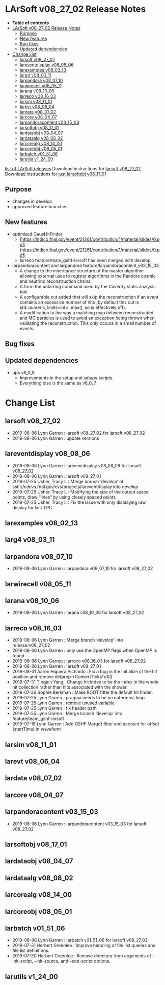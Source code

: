 LArSoft v08_27_02 Release Notes
======================================================================

-   **Table of contents**
-   [LArSoft v08_27_02 Release Notes](#LArSoft-v08_27_02-Release-Notes)
    -   [Purpose](#Purpose)
    -   [New features](#New-features)
    -   [Bug fixes](#Bug-fixes)
    -   [Updated dependencies](#Updated-dependencies)
-   [Change List](#Change-List)
    -   [larsoft v08_27_02](#larsoft-v08_27_02)
    -   [lareventdisplay v08_08_06](#lareventdisplay-v08_08_06)
    -   [larexamples v08_02_13](#larexamples-v08_02_13)
    -   [larg4 v08_03_11](#larg4-v08_03_11)
    -   [larpandora v08_07_10](#larpandora-v08_07_10)
    -   [larwirecell v08_05_11](#larwirecell-v08_05_11)
    -   [larana v08_10_06](#larana-v08_10_06)
    -   [larreco v08_16_03](#larreco-v08_16_03)
    -   [larsim v08_11_01](#larsim-v08_11_01)
    -   [larevt v08_06_04](#larevt-v08_06_04)
    -   [lardata v08_07_02](#lardata-v08_07_02)
    -   [larcore v08_04_07](#larcore-v08_04_07)
    -   [larpandoracontent v03_15_03](#larpandoracontent-v03_15_03)
    -   [larsoftobj v08_17_01](#larsoftobj-v08_17_01)
    -   [lardataobj v08_04_07](#lardataobj-v08_04_07)
    -   [lardataalg v08_08_02](#lardataalg-v08_08_02)
    -   [larcorealg v08_14_00](#larcorealg-v08_14_00)
    -   [larcoreobj v08_05_01](#larcoreobj-v08_05_01)
    -   [larbatch v01_51_06](#larbatch-v01_51_06)
    -   [larutils v1_24_00](#larutils-v1_24_00)

[list of LArSoft releases](LArSoft_release_list)
Download instructions for [larsoft v08_27_02](http://scisoft.fnal.gov/scisoft/bundles/larsoft/v08_27_02/larsoft-v08_27_02.html)
Download instructions for [just larsoftobj v08_17_01](http://scisoft.fnal.gov/scisoft/bundles/larsoftobj/v08_17_01/larsoftobj-v08_17_01.html)

Purpose
--------------------

-   changes in develop
-   approved feature branches

New features
------------------------------

-   optimized GausHitFinder
    -   [https://indico.fnal.gov/event/21261/contribution/1/material/slides/0.pdf](https://indico.fnal.gov/event/21261/contribution/1/material/slides/0.pdf)
    -   larreco feature/team_gshf-larsoft has been merged with develop
-   larpandoracontent and larpandora feature/larpandoracontent_v03_15_03
    -   A change to the inheritance structure of the master algorithm allowing external uses to register algorithms in the Pandora cosmic and neutrino reconstruction chains.
    -   A fix in the untarring command used by the Coverity static analysis tool.
    -   A configurable cut added that will skip the reconstruction if an event contains an excessive number of hits (by default this cut is std::numeric_limits\<int\>::max(), so is effectively off).
    -   A modification to the way a matching map between reconstructed and MC particles is used to avoid an exception being thrown when validating the reconstruction. This only occurs in a small number of events.

Bug fixes
------------------------

Updated dependencies
----------------------------------------------

-   ups v6_0_8
    -   Improvements in the setup and setups scripts.
    -   Everything else is the same as v6_0_7.

Change List
============================

larsoft v08_27_02
------------------------------------------

-   2019-08-06 Lynn Garren : larsoft v08_27_02 for larsoft v08_27_02
-   2019-08-06 Lynn Garren : update versions

lareventdisplay v08_08_06
----------------------------------------------------------

-   2019-08-06 Lynn Garren : lareventdisplay v08_08_06 for larsoft v08_27_02
-   2019-08-06 Lynn Garren : larsoft v08_27_01
-   2019-07-25 Usher, Tracy L : Merge branch ‘develop’ of ssh://cdcvs.fnal.gov/cvs/projects/lareventdisplay into develop
-   2019-07-25 Usher, Tracy L : Modifying the size of the output space points, draw “lines” by using closely spaced points.
-   2019-07-25 Usher, Tracy L : Fix the issue with only displaying raw display for last TPC

larexamples v08_02_13
--------------------------------------------------

larg4 v08_03_11
--------------------------------------

larpandora v08_07_10
------------------------------------------------

-   2019-08-06 Lynn Garren : larpandora v08_07_10 for larsoft v08_27_02

larwirecell v08_05_11
--------------------------------------------------

larana v08_10_06
----------------------------------------

-   2019-08-06 Lynn Garren : larana v08_10_06 for larsoft v08_27_02

larreco v08_16_03
------------------------------------------

-   2019-08-06 Lynn Garren : Merge branch ‘develop’ into release/v08_27_02
-   2019-08-06 Lynn Garren : only use the OpenMP flags when OpenMP is found
-   2019-08-06 Lynn Garren : larreco v08_16_03 for larsoft v08_27_02
-   2019-08-06 Lynn Garren : larsoft v08_27_01
-   2019-08-01 Aaron Higuera Pichardo : Fix a bug in the initialize of the hit position and remove detprop-\>ConvertTicksToX()
-   2019-07-31 Tingjun Yang : Change hit index to be the index in the whole hit collection rather than hits associated with the shower.
-   2019-07-26 Sophie Berkman : Make ROOT fitter the default hit finder.
-   2019-07-25 Lynn Garren : pragma needs to be on outermost loop
-   2019-07-25 Lynn Garren : remove unused variable
-   2019-07-25 Lynn Garren : fix header path
-   2019-07-25 Lynn Garren : Merge branch ‘develop’ into feature/team_gshf-larsoft
-   2019-07-18 Lynn Garren : Add GSHF Marqdt fitter and account for offset (startTime) in waveform

larsim v08_11_01
----------------------------------------

larevt v08_06_04
----------------------------------------

lardata v08_07_02
------------------------------------------

larcore v08_04_07
------------------------------------------

larpandoracontent v03_15_03
--------------------------------------------------------------

-   2019-08-06 Lynn Garren : larpandoracontent v03_15_03 for larsoft v08_27_02

larsoftobj v08_17_01
------------------------------------------------

lardataobj v08_04_07
------------------------------------------------

lardataalg v08_08_02
------------------------------------------------

larcorealg v08_14_00
------------------------------------------------

larcoreobj v08_05_01
------------------------------------------------

larbatch v01_51_06
--------------------------------------------

-   2019-08-06 Lynn Garren : larbatch v01_51_06 for larsoft v08_27_02
-   2019-07-31 Herbert Greenlee : Improve handling of file list queries and file list definitions.
-   2019-07-30 Herbert Greenlee : Remove directory from arguments of –init-script, –init-source, and –end-script options.

larutils v1_24_00
------------------------------------------
